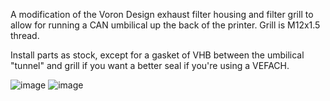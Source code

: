 A modification of the Voron Design exhaust filter housing and filter grill to allow for running a CAN umbilical up the back of the printer. Grill is M12x1.5 thread.

Install parts as stock, except for a gasket of VHB between the umbilical "tunnel" and grill if you want a better seal if you're using a VEFACH.

![image](https://github.com/allenrowand/voron_mods/blob/main/v2.4/Exhaust%with%umbilical%port/images/image_01.jpg)
![image](https://github.com/allenrowand/voron_mods/blob/main/v2.4/Exhaust%with%umbilical%port/images/image_02.jpg)
